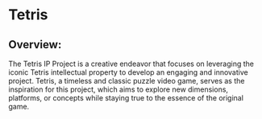 # Tetris
## Overview:
The Tetris IP Project is a creative endeavor that focuses on leveraging the iconic Tetris intellectual property to develop an engaging and innovative project. Tetris, a timeless and classic puzzle video game, serves as the inspiration for this project, which aims to explore new dimensions, platforms, or concepts while staying true to the essence of the original game.

